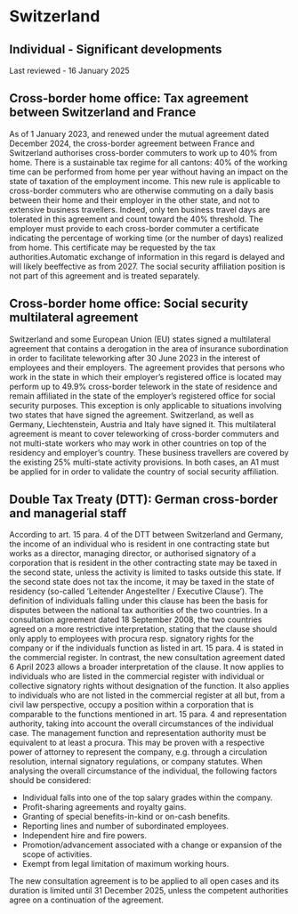 # Switzerland
## Individual - Significant developments
Last reviewed - 16 January 2025
## Cross-border home office: Tax agreement between Switzerland and France
As of 1 January 2023, and renewed under the mutual agreement dated December 2024, the cross-border agreement between France and Switzerland authorises cross-border commuters to work up to 40% from home. There is a sustainable tax regime for all cantons: 40% of the working time can be performed from home per year without having an impact on the state of taxation of the employment income. This new rule is applicable to cross-border commuters who are otherwise commuting on a daily basis between their home and their employer in the other state, and not to extensive business travellers. Indeed, only ten business travel days are tolerated in this agreement and count toward the 40% threshold. The employer must provide to each cross-border commuter a certificate indicating the percentage of working time (or the number of days) realized from home. This certificate may be requested by the tax authorities.Automatic exchange of information in this regard is delayed and will likely beeffective as from 2027.  The social security affiliation position is not part of this agreement and is treated separately.
## Cross-border home office: Social security multilateral agreement
Switzerland and some European Union (EU) states signed a multilateral agreement that contains a derogation in the area of insurance subordination in order to facilitate teleworking after 30 June 2023 in the interest of employees and their employers. The agreement provides that persons who work in the state in which their employer’s registered office is located may perform up to 49.9% cross-border telework in the state of residence and remain affiliated in the state of the employer’s registered office for social security purposes. This exception is only applicable to situations involving two states that have signed the agreement. Switzerland, as well as Germany, Liechtenstein, Austria and Italy have signed it. This multilateral agreement is meant to cover teleworking of cross-border commuters and not multi-state workers who may work in other countries on top of the residency and employer’s country. These business travellers are covered by the existing 25% multi-state activity provisions. In both cases, an A1 must be applied for in order to validate the country of social security affiliation.
## Double Tax Treaty (DTT): German cross-border and managerial staff
According to art. 15 para. 4 of the DTT between Switzerland and Germany, the income of an individual who is resident in one contracting state but works as a director, managing director, or authorised signatory of a corporation that is resident in the other contracting state may be taxed in the second state, unless the activity is limited to tasks outside this state. If the second state does not tax the income, it may be taxed in the state of residency (so-called ‘Leitender Angestellter / Executive Clause’).
The definition of individuals falling under this clause has been the basis for disputes between the national tax authorities of the two countries. In a consultation agreement dated 18 September 2008, the two countries agreed on a more restrictive interpretation, stating that the clause should only apply to employees with procura resp. signatory rights for the company or if the individuals function as listed in art. 15 para. 4 is stated in the commercial register.
In contrast, the new consultation agreement dated 6 April 2023 allows a broader interpretation of the clause. It now applies to individuals who are listed in the commercial register with individual or collective signatory rights without designation of the function. It also applies to individuals who are not listed in the commercial register at all but, from a civil law perspective, occupy a position within a corporation that is comparable to the functions mentioned in art. 15 para. 4 and representation authority, taking into account the overall circumstances of the individual case. The management function and representation authority must be equivalent to at least a procura. This may be proven with a respective power of attorney to represent the company, e.g. through a circulation resolution, internal signatory regulations, or company statutes.
When analysing the overall circumstance of the individual, the following factors should be considered:
  * Individual falls into one of the top salary grades within the company.
  * Profit-sharing agreements and royalty gains.
  * Granting of special benefits-in-kind or on-cash benefits.
  * Reporting lines and number of subordinated employees.
  * Independent hire and fire powers.
  * Promotion/advancement associated with a change or expansion of the scope of activities.
  * Exempt from legal limitation of maximum working hours.


The new consultation agreement is to be applied to all open cases and its duration is limited until 31 December 2025, unless the competent authorities agree on a continuation of the agreement.
